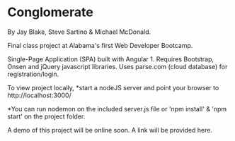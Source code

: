 # Conglomerate
By Jay Blake, Steve Sartino & Michael McDonald.

Final class project at Alabama's first Web Developer Bootcamp.

Single-Page Application (SPA) built with Angular 1.
Requires Bootstrap, Onsen and jQuery javascript libraries.
Uses parse.com (cloud database) for registration/login.

To view project locally, *start a nodeJS server and point your browser to http://localhost:3000/

*You can run nodemon on the included server.js file or 'npm install' & 'npm start' on the project folder.

A demo of this project will be online soon.
A link will be provided here.